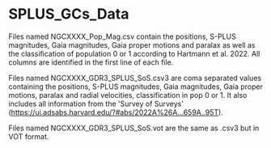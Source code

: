 # SPLUS_GCs_Data

Files named NGCXXXX_Pop_Mag.csv contain the positions, S-PLUS magnitudes, Gaia magnitudes, Gaia proper motions and paralax as well as the classification of population 0 or 1 according to Hartmann et al. 2022. All columns are identified in the first line of each file.

Files named NGCXXXX_GDR3_SPLUS_SoS.csv3 are coma separated values containing the positions, S-PLUS magnitudes, Gaia magnitudes, Gaia proper motions, paralax and radial velocities, classification in pop 0 or 1. It also includes all information from the 'Survey of Surveys' (https://ui.adsabs.harvard.edu/?#abs/2022A%26A...659A..95T).

Files named NGCXXXX_GDR3_SPLUS_SoS.vot are the same as .csv3 but in VOT format.
